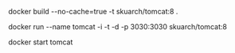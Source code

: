 docker build --no-cache=true -t skuarch/tomcat:8 .

docker run --name tomcat -i -t -d -p 3030:3030 skuarch/tomcat:8

docker start tomcat